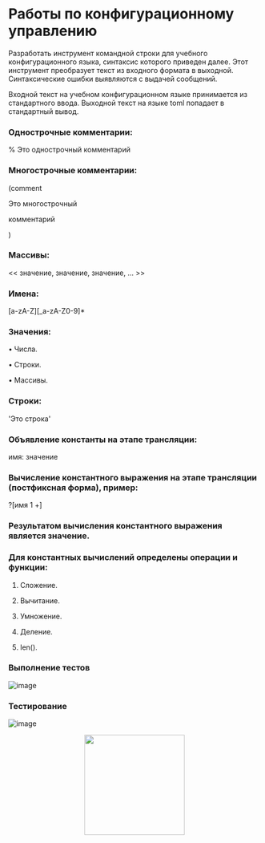 # Работы по конфигурационному управлению

Разработать инструмент командной строки для учебного конфигурационного языка, синтаксис которого приведен далее. Этот инструмент преобразует текст из входного формата в выходной. Синтаксические ошибки выявляются с выдачей сообщений.

Входной текст на учебном конфигурационном языке принимается из стандартного ввода. Выходной текст на языке toml попадает в стандартный вывод.

### Однострочные комментарии:
% Это однострочный комментарий

### Многострочные комментарии:

(comment

Это многострочный

комментарий

)

### Массивы:
<< значение, значение, значение, ... >>

### Имена:
[a-zA-Z][_a-zA-Z0-9]*

### Значения:

• Числа.

• Строки.

• Массивы.

### Строки:
'Это строка'

### Объявление константы на этапе трансляции:
имя: значение

### Вычисление константного выражения на этапе трансляции (постфиксная форма), пример:
?[имя 1 +]

### Результатом вычисления константного выражения является значение.

### Для константных вычислений определены операции и функции:

1. Сложение.

2. Вычитание.
 
3. Умножение.

4. Деление.

5. len().

### Выполнение тестов

![image](https://github.com/user-attachments/assets/644eb24b-14af-451e-a80a-d88573d30921)

### Тестирование

![image](https://github.com/user-attachments/assets/29c1906e-e130-4825-aa0c-e8823c0b68b1)

<div id="header" align="center">
  <img src="https://i.giphy.com/media/v1.Y2lkPTc5MGI3NjExYXJjYjkwbmc1bHBleTA1enMwcnVkcjMxY2x5Nmx2dDRteXNweDU3ZyZlcD12MV9pbnRlcm5hbF9naWZfYnlfaWQmY3Q9Zw/rzA94T56LYiiKpk5zz/giphy-downsized-large.gif" width="200"/>
</div>


